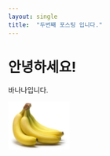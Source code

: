 ```yaml
---
layout: single
title:  "두번째 포스팅 입니다."
---
```


# 안녕하세요!
바나나입니다.

![바나나](/images/2023-03-20-secend/banana.png)
